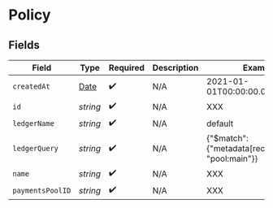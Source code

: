 # Policy


## Fields

| Field                                                                                         | Type                                                                                          | Required                                                                                      | Description                                                                                   | Example                                                                                       |
| --------------------------------------------------------------------------------------------- | --------------------------------------------------------------------------------------------- | --------------------------------------------------------------------------------------------- | --------------------------------------------------------------------------------------------- | --------------------------------------------------------------------------------------------- |
| `createdAt`                                                                                   | [Date](https://developer.mozilla.org/en-US/docs/Web/JavaScript/Reference/Global_Objects/Date) | :heavy_check_mark:                                                                            | N/A                                                                                           | 2021-01-01T00:00:00.000Z                                                                      |
| `id`                                                                                          | *string*                                                                                      | :heavy_check_mark:                                                                            | N/A                                                                                           | XXX                                                                                           |
| `ledgerName`                                                                                  | *string*                                                                                      | :heavy_check_mark:                                                                            | N/A                                                                                           | default                                                                                       |
| `ledgerQuery`                                                                                 | *string*                                                                                      | :heavy_check_mark:                                                                            | N/A                                                                                           | {"$match": {"metadata[reconciliation]": "pool:main"}}                                         |
| `name`                                                                                        | *string*                                                                                      | :heavy_check_mark:                                                                            | N/A                                                                                           | XXX                                                                                           |
| `paymentsPoolID`                                                                              | *string*                                                                                      | :heavy_check_mark:                                                                            | N/A                                                                                           | XXX                                                                                           |